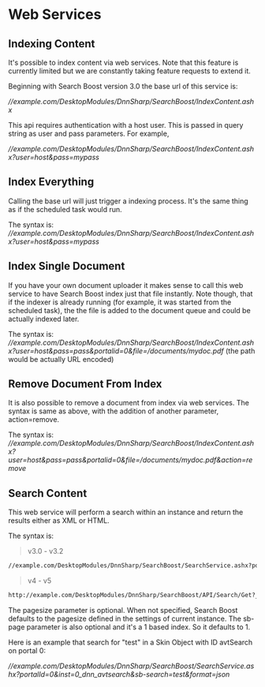 # Web Services

## Indexing Content

It's possible to index content via web services. Note that this feature is currently limited but we are constantly taking feature requests to extend it.

Beginning with Search Boost version 3.0 the base url of this service is:

*//example.com/DesktopModules/DnnSharp/SearchBoost/IndexContent.ashx*

This api requires authentication with a host user. This is passed in query string as user and pass parameters. For example, 

*//example.com/DesktopModules/DnnSharp/SearchBoost/IndexContent.ashx?user=host&pass=mypass*

## Index Everything

Calling the base url will just trigger a indexing process. It's the same thing as if the scheduled task would run.

The syntax is:
*//example.com/DesktopModules/DnnSharp/SearchBoost/IndexContent.ashx?user=host&pass=mypass*

## Index Single Document

If you have your own document uploader it makes sense to call this web service to have Search Boost index just that file instantly. Note though, that if the indexer is already running (for example, it was started from the scheduled task), the the file is added to the document queue and could be actually indexed later.

The syntax is:
*//example.com/DesktopModules/DnnSharp/SearchBoost/IndexContent.ashx?user=host&pass=pass&portalid=0&file=/documents/mydoc.pdf* (the path would be actually URL encoded)

## Remove Document From Index

It is also possible to remove a document from index via web services. The syntax is same as above, with the addition of another parameter, action=remove.

The syntax is:
*//example.com/DesktopModules/DnnSharp/SearchBoost/IndexContent.ashx?user=host&pass=pass&portalid=0&file=/documents/mydoc.pdf&action=remove*

## Search Content

This web service will perform a search within an instance and return the results either as XML or HTML.

The syntax is:
> v3.0 - v3.2
```xml
//example.com/DesktopModules/DnnSharp/SearchBoost/SearchService.ashx?portalId=<number>&inst=<SB instance ID>&sb-page=<current page>&sb-pagesize=<pagesize>&sb-search=<search terms>&format=<[xml]|json|html>
```
> v4 - v5
```xml
http://example.com/DesktopModules/DnnSharp/SearchBoost/API/Search/Get?_alias=<sitealias>&behaviorId=<number>&query=<query>&top=<resultsnumber>
```

The pagesize parameter is optional. When not specified, Search Boost defaults to the pagesize defined in the settings of current instance. The sb-page parameter is also optional and it's a 1 based index. So it defaults to 1.

Here is an example that search for "test" in a Skin Object with ID avtSearch on portal 0:

*//example.com/DesktopModules/DnnSharp/SearchBoost/SearchService.ashx?portalId=0&inst=0_dnn_avtsearch&sb-search=test&format=json*